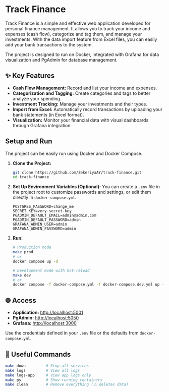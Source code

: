 # Track Finance

Track Finance is a simple and effective web application developed for personal finance management. It allows you to track your income and expenses (cash flow), categorize and tag them, and manage your investments. With the data import feature from Excel files, you can easily add your bank transactions to the system.

The project is designed to run on Docker, integrated with Grafana for data visualization and PgAdmin for database management.

## ✨ Key Features

- **Cash Flow Management:** Record and list your income and expenses.
- **Categorization and Tagging:** Create categories and tags to better analyze your spending.
- **Investment Tracking:** Manage your investments and their types.
- **Import from Excel:** Automatically record transactions by uploading your bank statements (in Excel format).
- **Visualization:** Monitor your financial data with visual dashboards through Grafana integration.

##  Setup and Run

The project can be easily run using Docker and Docker Compose.

1.  **Clone the Project:**
    ```bash
    git clone https://github.com/ZekeriyaAY/track-finance.git
    cd track-finance
    ```

2.  **Set Up Environment Variables (Optional):**
    You can create a `.env` file in the project root to customize passwords and settings, or edit them directly in `docker-compose.yml`.

    ```env
    POSTGRES_PASSWORD=change_me
    SECRET_KEY=very-secret-key
    PGADMIN_DEFAULT_EMAIL=admin@admin.com
    PGADMIN_DEFAULT_PASSWORD=admin
    GRAFANA_ADMIN_USER=admin
    GRAFANA_ADMIN_PASSWORD=admin
    ```

3.  **Run:**
    ```bash
    # Production mode
    make prod
    # or
    docker compose up -d
    
    # Development mode with hot-reload
    make dev
    # or
    docker compose -f docker-compose.yml -f docker-compose.dev.yml up --build
    ```

## 🌐 Access

- **Application:** [http://localhost:5001](http://localhost:5001)
- **PgAdmin:** [http://localhost:5050](http://localhost:5050)
- **Grafana:** [http://localhost:3000](http://localhost:3000)

Use the credentials defined in your `.env` file or the defaults from `docker-compose.yml`.

## 📝 Useful Commands

```bash
make down         # Stop all services
make logs         # View all logs
make logs-app     # View app logs only
make ps           # Show running containers
make clean        # Remove everything (⚠️ deletes data)
```